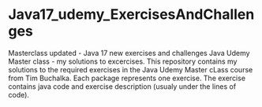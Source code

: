 # Java17_udemy_ExercisesAndChallenges
Masterclass updated - Java 17 new exercises and challenges
Java Udemy Master class - my solutions to excercises. This repository contains my solutions to the required exercises in the Java Udemy Master cLass course from Tim Buchalka. Each package represents one exercise. The exercise contains java code and exercise description (usualy under the lines of code). 
